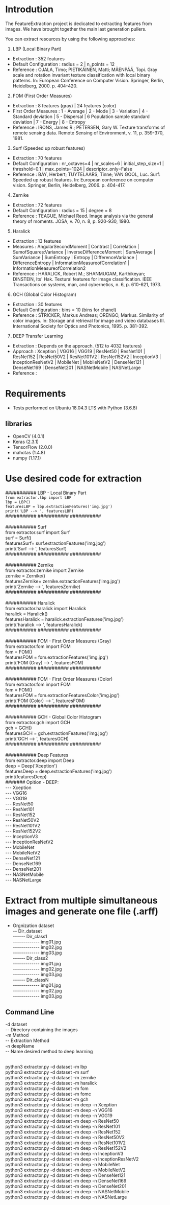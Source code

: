 # Introdution

The FeatureExtraction project is dedicated to extracting features from images. We have brought together the main last generation pullers.<br />

You can extract resources by using the following approaches:<br />

1. LBP (Local Binary Part) 
- Extraction            : 352 features 
- Default Configuration : radius = 2 | n_points = 12
- Reference             : OJALA, Timo; PIETIKÄINEN, Matti; MÄENPÄÄ, Topi. Gray scale and rotation invariant texture classification with local binary patterns. In: European Conference on Computer Vision. Springer, Berlin, Heidelberg, 2000. p. 404-420. 
  
2. FOM (First Order Measures)
- Extraction            : 8 features (gray) | 24 features (color)
- First Order Measures  : 1 - Average |  2 - Mode | 3 - Variation | 4 - Standard deviation | 5 - Dispersal | 6 Population sample standard deviation | 7 - Energy | 8 - Entropy
- Reference             : IRONS, James R.; PETERSEN, Gary W. Texture transforms of remote sensing data. Remote Sensing of Environment, v. 11, p. 359-370, 1981.

3. Surf (Speeded up robust features)
- Extraction            : 70 features
- Default Configuration : nr_octaves=4 | nr_scales=6 | initial_step_size=1 | threshold=0.1 | max_points=1024 |  descriptor_only=False
- Reference             : BAY, Herbert; TUYTELAARS, Tinne; VAN GOOL, Luc. Surf: Speeded up robust features. In: European conference on computer vision. Springer, Berlin, Heidelberg, 2006. p. 404-417.

4. Zernike
- Extraction            : 72 features
- Default Configuration : radius = 15 | degree = 8
- Reference             : TEAGUE, Michael Reed. Image analysis via the general theory of moments. JOSA, v. 70, n. 8, p. 920-930, 1980.

5. Haralick 
- Extraction            : 13 features
- Measures              : AngularSecondMoment | Contrast | Correlation | SumofSquares:Variance | InverseDifferenceMoment | SumAverage | SumVariance | SumEntropy | Entropy | DifferenceVariance | DifferenceEntropy | InformationMeasureofCorrelation1 | InformationMeasureofCorrelation2
- Reference             : HARALICK, Robert M.; SHANMUGAM, Karthikeyan; DINSTEIN, Its' Hak. Textural features for image classification. IEEE Transactions on systems, man, and cybernetics, n. 6, p. 610-621, 1973.

6. GCH (Global Color Histogram)
- Extraction            : 30 features
- Default Configuration : bins = 10 (bins for chanel)
- Reference             : STRICKER, Markus Andreas; ORENGO, Markus. Similarity of color images. In: Storage and retrieval for image and video databases III. International Society for Optics and Photonics, 1995. p. 381-392.

7. DEEP Transfer Learning
- Extraction            : Depends on the approach. (512 to 4032 features)
- Approach              : Xception | VGG16 | VGG19 | ResNet50 | ResNet101 | ResNet152 | ResNet50V2 | ResNet101V2 | ResNet152V2 | InceptionV3 | InceptionResNetV2 | MobileNet | MobileNetV2 | DenseNet121 | DenseNet169 | DenseNet201 | NASNetMobile | NASNetLarge 
- Reference             :

# Requirements
- Tests performed on Ubuntu 18.04.3 LTS with Python (3.6.8) 
## libraries
- OpenCV (4.0.1)
- Keras (2.3.1) 
- TensorFlow (2.0.0)
- mahotas (1.4.8)
- numpy (1.17.1)

# Use desired code for extraction
########### LBP - Local Binary Part <br />
`from extractor.lbp import LBP`
<br />
`lbp = LBP()`
<br />
`featuresLBP = lbp.extractionFeatures('img.jpg')`
<br />
`print('LBP --> ', featuresLBP)`
<br />
########### ########### ########### <br />
<br />
########### Surf<br />
from extractor.surf import Surf<br />
surf = Surf()<br />
featuresSurf= surf.extractionFeatures('img.jpg')<br />
print('Surf --> ', featuresSurf)<br />
########### ########### ########### <br />
<br />
########### Zernike<br />
from extractor.zernike import Zernike<br />
zernike = Zernike()<br />
featuresZernike= zernike.extractionFeatures('img.jpg')<br />
print('Zernike --> ', featuresZernike)<br />
########### ########### ########### <br />
<br />
########### Haralick <br />
from extractor.haralick import Haralick<br />
haralick = Haralick()<br />
featuresHaralick = haralick.extractionFeatures('img.jpg')<br />
print('haralick --> ', featuresHaralick)<br />
########### ########### ###########  <br />
<br />
########### FOM - First Order Measures (Gray)<br />
from extractor.fom import FOM<br />
fom = FOM()<br />
featuresFOM = fom.extractionFeatures('img.jpg')<br />
print('FOM (Gray) --> ', featuresFOM)<br />
########### ########### ###########  <br />
<br />
########### FOM - First Order Measures (Color)<br />
from extractor.fom import FOM<br />
fom = FOM()<br />
featuresFOM = fom.extractionFeaturesColor('img.jpg')<br />
print('FOM (Color) --> ', featuresFOM)<br />
########### ########### ###########  <br />
<br />
########### GCH - Global Color Histogram<br />
from extractor.gch import GCH<br />
gch = GCH()<br />
featuresGCH = gch.extractionFeatures('img.jpg')<br />
print('GCH --> ', featuresGCH)<br />
########### ########### ###########  <br />
<br />
########### Deep Features  <br />
from extractor.deep import Deep<br />
deep = Deep('Xception')<br />
featuresDeep = deep.extractionFeatures('img.jpg')<br />
print(featuresDeep)<br />
####### Opition - DEEP:<br />
--- Xception<br />
--- VGG16<br />
--- VGG19 <br />
--- ResNet50 <br />
--- ResNet101<br />
--- ResNet152<br />
--- ResNet50V2<br />
--- ResNet101V2<br />
--- ResNet152V2<br />
--- InceptionV3<br />
--- InceptionResNetV2<br />
--- MobileNet<br />
--- MobileNetV2<br />
--- DenseNet121<br />
--- DenseNet169<br />
--- DenseNet201<br />
--- NASNetMobile<br />
--- NASNetLarge<br />


# Extract from multiple simultaneous images and generate one file (.arff)
- Orgnization dataset<br />
-- Dir_dataset<br />
------ Dir_class1<br />
------------- img01.jpg<br />
------------- img02.jpg<br />
------------- img03.jpg<br />
------ Dir_class2<br />
------------- img01.jpg<br />
------------- img02.jpg<br />
------------- img03.jpg<br />
------ Dir_classN<br />
------------- img01.jpg<br />
------------- img02.jpg<br />
------------- img03.jpg<br />

## Command Line

-d dataset<br />
-- Directory containing the images <br />
-m Method<br />
-- Extraction Method<br />
-n deepName<br />
-- Name desired method to deep learning<br />
<br />

python3 extractor.py -d dataset -m lbp <br />
python3 extractor.py -d dataset -m surf <br />
python3 extractor.py -d dataset -m zernike <br />
python3 extractor.py -d dataset -m haralick <br />
python3 extractor.py -d dataset -m fom <br />
python3 extractor.py -d dataset -m fomc <br />
python3 extractor.py -d dataset -m gch <br />
python3 extractor.py -d dataset -m deep -n Xception<br />
python3 extractor.py -d dataset -m deep -n VGG16<br />
python3 extractor.py -d dataset -m deep -n VGG19<br />
python3 extractor.py -d dataset -m deep -n ResNet50<br />
python3 extractor.py -d dataset -m deep -n ResNet101<br />
python3 extractor.py -d dataset -m deep -n ResNet152<br />
python3 extractor.py -d dataset -m deep -n ResNet50V2<br />
python3 extractor.py -d dataset -m deep -n ResNet101V2<br />
python3 extractor.py -d dataset -m deep -n ResNet152V2<br />
python3 extractor.py -d dataset -m deep -n InceptionV3<br />
python3 extractor.py -d dataset -m deep -n InceptionResNetV2<br />
python3 extractor.py -d dataset -m deep -n MobileNet<br />
python3 extractor.py -d dataset -m deep -n MobileNetV2<br />
python3 extractor.py -d dataset -m deep -n DenseNet121<br />
python3 extractor.py -d dataset -m deep -n DenseNet169<br />
python3 extractor.py -d dataset -m deep -n DenseNet201<br />
python3 extractor.py -d dataset -m deep -n NASNetMobile<br />
python3 extractor.py -d dataset -m deep -n NASNetLarge<br />
